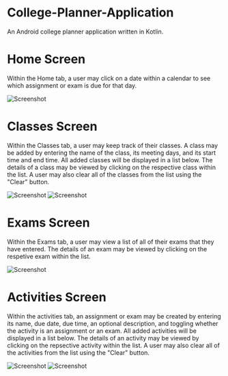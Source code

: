 # College-Planner-Application
An Android college planner application written in Kotlin.

# Home Screen
Within the Home tab, a user may click on a date within a calendar to see which assignment or exam is due for that day.

![Screenshot](https://github.com/jackloague1/College-Planner-Application/blob/master/home-screen-tab.PNG)

# Classes Screen
Within the Classes tab, a user may keep track of their classes. A class may be added by entering the name of the class, its meeting days, and its start time and end time. All added classes will be displayed in a list below. The details of a class may be viewed by clicking on the respective class within the list. A user may also clear all of the classes from the list using the "Clear" button.

![Screenshot](https://github.com/jackloague1/College-Planner-Application/blob/master/classes-tab.PNG)
![Screenshot](https://github.com/jackloague1/College-Planner-Application/blob/master/view-class.PNG)

# Exams Screen
Within the Exams tab, a user may view a list of all of their exams that they have entered. The details of an exam may be viewed by clicking on the respetive exam within the list.

![Screenshot](https://github.com/jackloague1/College-Planner-Application/blob/master/exams-tab.PNG)

# Activities Screen
Within the activities tab, an assignment or exam may be created by entering its name, due date, due time, an optional description, and toggling whether the activity is an assignment or an exam. All added activities will be displayed in a list below. The details of an activity may be viewed by clicking on the repsective activity within the list. A user may also clear all of the activities from the list using the "Clear" button.

![Screenshot](https://github.com/jackloague1/College-Planner-Application/blob/master/activities-tab.PNG)
![Screenshot](https://github.com/jackloague1/College-Planner-Application/blob/master/view-activity.PNG)
